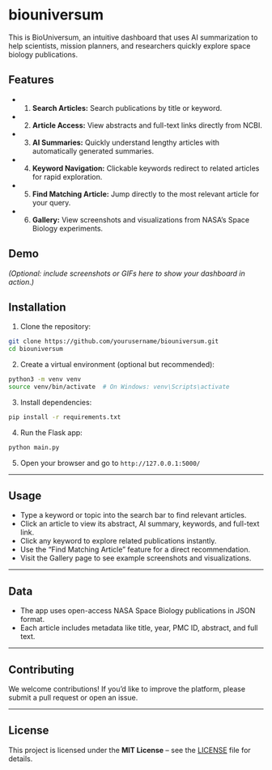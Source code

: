 # biouniversum

This is BioUniversum, an intuitive dashboard that uses AI summarization to help scientists, mission planners, and researchers quickly explore space biology publications.

## Features

* 1. **Search Articles:** Search publications by title or keyword.
* 2. **Article Access:** View abstracts and full-text links directly from NCBI.
* 3. **AI Summaries:** Quickly understand lengthy articles with automatically generated summaries.
* 4. **Keyword Navigation:** Clickable keywords redirect to related articles for rapid exploration.
* 5. **Find Matching Article:** Jump directly to the most relevant article for your query.
* 6. **Gallery:** View screenshots and visualizations from NASA’s Space Biology experiments.

## Demo

*(Optional: include screenshots or GIFs here to show your dashboard in action.)*

## Installation

1. Clone the repository:

```bash
git clone https://github.com/yourusername/biouniversum.git
cd biouniversum
```

2. Create a virtual environment (optional but recommended):

```bash
python3 -m venv venv
source venv/bin/activate  # On Windows: venv\Scripts\activate
```

3. Install dependencies:

```bash
pip install -r requirements.txt
```

4. Run the Flask app:

```bash
python main.py
```

5. Open your browser and go to `http://127.0.0.1:5000/`

---

## Usage

* Type a keyword or topic into the search bar to find relevant articles.
* Click an article to view its abstract, AI summary, keywords, and full-text link.
* Click any keyword to explore related publications instantly.
* Use the “Find Matching Article” feature for a direct recommendation.
* Visit the Gallery page to see example screenshots and visualizations.

---

## Data

* The app uses open-access NASA Space Biology publications in JSON format.
* Each article includes metadata like title, year, PMC ID, abstract, and full text.

---

## Contributing

We welcome contributions! If you’d like to improve the platform, please submit a pull request or open an issue.

---

## License

This project is licensed under the **MIT License** – see the [LICENSE](LICENSE) file for details.
